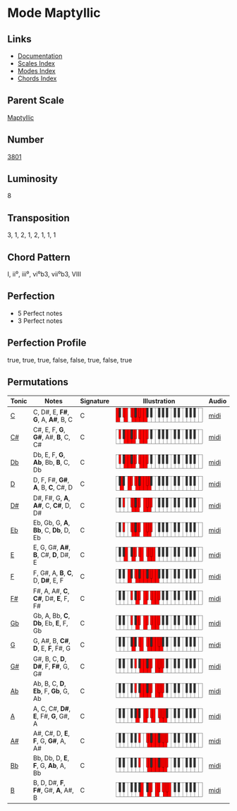 # Mode Maptyllic

## Links

- [Documentation](README.md)
- [Scales Index](Scales.md)
- [Modes Index](Modes.md)
- [Chords Index](Chords.md)

## Parent Scale

[Maptyllic](ScaleMaptyllic.md)

## Number

[3801](https://ianring.com/musictheory/scales/3801)

## Luminosity

8

## Transposition

3, 1, 2, 1, 2, 1, 1, 1

## Chord Pattern

I, ii⁰, iii⁰, vi⁰b3, vii⁰b3, VIII

## Perfection

- 5 Perfect notes
- 3 Perfect notes

## Perfection Profile

true, true, true, false, false, true, false, true

## Permutations

| Tonic | Notes | Signature | Illustration | Audio |
|-------|-------|-----------|--------------|-------|
| [C](ModeCNaturalMaptyllic.md) | C, D#, E, **F#**, **G**, A, **A#**, B, C | C | ![CNaturalMaptyllic](ModeCNaturalMaptyllic.png) | [midi](https://github.com/edipermadi/music/blob/main/docs/ModeCNaturalMaptyllic.mid?raw=true) |
| [C#](ModeCSharpMaptyllic.md) | C#, E, F, **G**, **G#**, A#, **B**, C, C# | C | ![CSharpMaptyllic](ModeCSharpMaptyllic.png) | [midi](https://github.com/edipermadi/music/blob/main/docs/ModeCSharpMaptyllic.mid?raw=true) |
| [Db](ModeDFlatMaptyllic.md) | Db, E, F, **G**, **Ab**, Bb, **B**, C, Db | C | ![DFlatMaptyllic](ModeDFlatMaptyllic.png) | [midi](https://github.com/edipermadi/music/blob/main/docs/ModeDFlatMaptyllic.mid?raw=true) |
| [D](ModeDNaturalMaptyllic.md) | D, F, F#, **G#**, **A**, B, **C**, C#, D | C | ![DNaturalMaptyllic](ModeDNaturalMaptyllic.png) | [midi](https://github.com/edipermadi/music/blob/main/docs/ModeDNaturalMaptyllic.mid?raw=true) |
| [D#](ModeDSharpMaptyllic.md) | D#, F#, G, **A**, **A#**, C, **C#**, D, D# | C | ![DSharpMaptyllic](ModeDSharpMaptyllic.png) | [midi](https://github.com/edipermadi/music/blob/main/docs/ModeDSharpMaptyllic.mid?raw=true) |
| [Eb](ModeEFlatMaptyllic.md) | Eb, Gb, G, **A**, **Bb**, C, **Db**, D, Eb | C | ![EFlatMaptyllic](ModeEFlatMaptyllic.png) | [midi](https://github.com/edipermadi/music/blob/main/docs/ModeEFlatMaptyllic.mid?raw=true) |
| [E](ModeENaturalMaptyllic.md) | E, G, G#, **A#**, **B**, C#, **D**, D#, E | C | ![ENaturalMaptyllic](ModeENaturalMaptyllic.png) | [midi](https://github.com/edipermadi/music/blob/main/docs/ModeENaturalMaptyllic.mid?raw=true) |
| [F](ModeFNaturalMaptyllic.md) | F, G#, A, **B**, **C**, D, **D#**, E, F | C | ![FNaturalMaptyllic](ModeFNaturalMaptyllic.png) | [midi](https://github.com/edipermadi/music/blob/main/docs/ModeFNaturalMaptyllic.mid?raw=true) |
| [F#](ModeFSharpMaptyllic.md) | F#, A, A#, **C**, **C#**, D#, **E**, F, F# | C | ![FSharpMaptyllic](ModeFSharpMaptyllic.png) | [midi](https://github.com/edipermadi/music/blob/main/docs/ModeFSharpMaptyllic.mid?raw=true) |
| [Gb](ModeGFlatMaptyllic.md) | Gb, A, Bb, **C**, **Db**, Eb, **E**, F, Gb | C | ![GFlatMaptyllic](ModeGFlatMaptyllic.png) | [midi](https://github.com/edipermadi/music/blob/main/docs/ModeGFlatMaptyllic.mid?raw=true) |
| [G](ModeGNaturalMaptyllic.md) | G, A#, B, **C#**, **D**, E, **F**, F#, G | C | ![GNaturalMaptyllic](ModeGNaturalMaptyllic.png) | [midi](https://github.com/edipermadi/music/blob/main/docs/ModeGNaturalMaptyllic.mid?raw=true) |
| [G#](ModeGSharpMaptyllic.md) | G#, B, C, **D**, **D#**, F, **F#**, G, G# | C | ![GSharpMaptyllic](ModeGSharpMaptyllic.png) | [midi](https://github.com/edipermadi/music/blob/main/docs/ModeGSharpMaptyllic.mid?raw=true) |
| [Ab](ModeAFlatMaptyllic.md) | Ab, B, C, **D**, **Eb**, F, **Gb**, G, Ab | C | ![AFlatMaptyllic](ModeAFlatMaptyllic.png) | [midi](https://github.com/edipermadi/music/blob/main/docs/ModeAFlatMaptyllic.mid?raw=true) |
| [A](ModeANaturalMaptyllic.md) | A, C, C#, **D#**, **E**, F#, **G**, G#, A | C | ![ANaturalMaptyllic](ModeANaturalMaptyllic.png) | [midi](https://github.com/edipermadi/music/blob/main/docs/ModeANaturalMaptyllic.mid?raw=true) |
| [A#](ModeASharpMaptyllic.md) | A#, C#, D, **E**, **F**, G, **G#**, A, A# | C | ![ASharpMaptyllic](ModeASharpMaptyllic.png) | [midi](https://github.com/edipermadi/music/blob/main/docs/ModeASharpMaptyllic.mid?raw=true) |
| [Bb](ModeBFlatMaptyllic.md) | Bb, Db, D, **E**, **F**, G, **Ab**, A, Bb | C | ![BFlatMaptyllic](ModeBFlatMaptyllic.png) | [midi](https://github.com/edipermadi/music/blob/main/docs/ModeBFlatMaptyllic.mid?raw=true) |
| [B](ModeBNaturalMaptyllic.md) | B, D, D#, **F**, **F#**, G#, **A**, A#, B | C | ![BNaturalMaptyllic](ModeBNaturalMaptyllic.png) | [midi](https://github.com/edipermadi/music/blob/main/docs/ModeBNaturalMaptyllic.mid?raw=true) |
